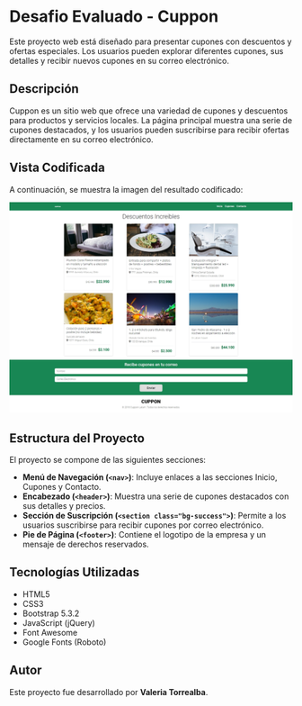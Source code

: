 # Desafio Evaluado - Cuppon

Este proyecto web está diseñado para presentar cupones con descuentos y ofertas especiales. Los usuarios pueden explorar diferentes cupones, sus detalles y recibir nuevos cupones en su correo electrónico.

## Descripción

Cuppon es un sitio web que ofrece una variedad de cupones y descuentos para productos y servicios locales. La página principal muestra una serie de cupones destacados, y los usuarios pueden suscribirse para recibir ofertas directamente en su correo electrónico.

## Vista Codificada

A continuación, se muestra la imagen del resultado codificado:

![cuppon](assets/screenshot/cuppon.png)

## Estructura del Proyecto

El proyecto se compone de las siguientes secciones:

- **Menú de Navegación (`<nav>`)**: Incluye enlaces a las secciones Inicio, Cupones y Contacto.
- **Encabezado (`<header>`)**: Muestra una serie de cupones destacados con sus detalles y precios.
- **Sección de Suscripción (`<section class="bg-success">`)**: Permite a los usuarios suscribirse para recibir cupones por correo electrónico.
- **Pie de Página (`<footer>`)**: Contiene el logotipo de la empresa y un mensaje de derechos reservados.

## Tecnologías Utilizadas

- HTML5
- CSS3
- Bootstrap 5.3.2
- JavaScript (jQuery)
- Font Awesome
- Google Fonts (Roboto)

## Autor

Este proyecto fue desarrollado por **Valeria Torrealba**.